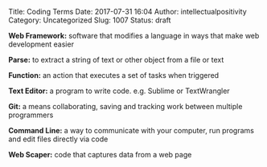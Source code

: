 Title: Coding Terms
Date: 2017-07-31 16:04
Author: intellectualpositivity
Category: Uncategorized
Slug: 1007
Status: draft

**Web Framework:** software that modifies a language in ways that make web development easier

**Parse:** to extract a string of text or other object from a file or text

**Function:** an action that executes a set of tasks when triggered

**Text Editor:** a program to write code. e.g. Sublime or TextWrangler

**Git:** a means collaborating, saving and tracking work between multiple programmers

**Command Line:** a way to communicate with your computer, run programs and edit files directly via code

**Web Scaper:** code that captures data from a web page
